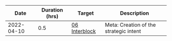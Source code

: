 | Date       | Duration (hrs) | Target                                          | Description                            |
| ---------- | -------------- | ----------------------------------------------- | -------------------------------------- |
| 2022-04-10 | 0.5            | [06 Interblock](../../Requests/06%20Interblock) | Meta: Creation of the strategic intent |

